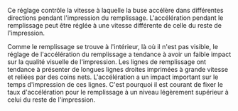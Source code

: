 Ce réglage contrôle la vitesse à laquelle la buse accélère dans différentes directions pendant l'impression du remplissage. L'accélération pendant le remplissage peut être réglée à une vitesse différente de celle du reste de l'impression.

Comme le remplissage se trouve à l'intérieur, là où il n'est pas visible, le réglage de l'accélération du remplissage a tendance à avoir un faible impact sur la qualité visuelle de l'impression. Les lignes de remplissage ont tendance à présenter de longues lignes droites imprimées à grande vitesse et reliées par des coins nets. L'accélération a un impact important sur le temps d'impression de ces lignes. C'est pourquoi il est courant de fixer le taux d'accélération pour le remplissage à un niveau légèrement supérieur à celui du reste de l'impression.
